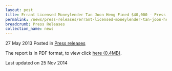 ```yaml
---
layout: post
title: Errant Licensed Moneylender Tan Joon Heng Fined $40,000 - Press Release
permalink: /news/press-releases/errant-licensed-moneylender-tan-joon-heng-fined--40-000---press-
breadcrumb: Press Releases
collection_name: news
---
```


27 May 2013 Posted in [Press releases](/news/press-releases)


The report is in PDF format, to view click [here (0.4MB)](/files/news/press-releases/2013/05/PressReleaseEHCreditSentenced.pdf).

<p class="right-side-updated">Last updated on 25 Nov 2014</p>

